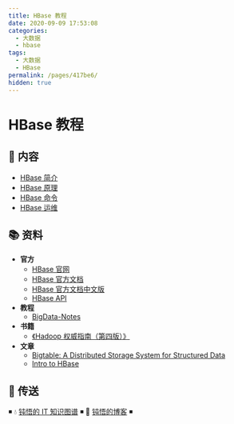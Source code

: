 ```yaml
---
title: HBase 教程
date: 2020-09-09 17:53:08
categories:
  - 大数据
  - hbase
tags:
  - 大数据
  - HBase
permalink: /pages/417be6/
hidden: true
---
```


# HBase 教程

## 📖 内容

- [HBase 简介](01.HBase简介.md)
- [HBase 原理](02.HBase原理.md)
- [HBase 命令](03.HBase命令.md)
- [HBase 运维](04.HBase运维.md)

## 📚 资料

- **官方**
  - [HBase 官网](http://hbase.apache.org/)
  - [HBase 官方文档](https://hbase.apache.org/book.html)
  - [HBase 官方文档中文版](http://abloz.com/hbase/book.html)
  - [HBase API](https://hbase.apache.org/apidocs/index.html)
- **教程**
  - [BigData-Notes](https://github.com/heibaiying/BigData-Notes)
- **书籍**
  - [《Hadoop 权威指南（第四版）》](https://item.jd.com/12109713.html)
- **文章**
  - [Bigtable: A Distributed Storage System for Structured Data](https://static.googleusercontent.com/media/research.google.com/zh-CN//archive/bigtable-osdi06.pdf)
  - [Intro to HBase](https://www.slideshare.net/alexbaranau/intro-to-hbase)

## 🚪 传送

◾ 💧 [钝悟的 IT 知识图谱](https://dunwu.github.io/waterdrop/) ◾ 🎯 [钝悟的博客](https://dunwu.github.io/blog/) ◾
